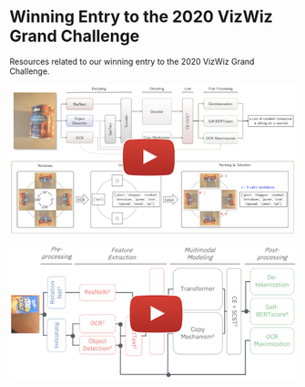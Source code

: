 # Winning Entry to the 2020 VizWiz Grand Challenge
Resources related to our winning entry to the 2020 VizWiz Grand Challenge.


[![](./logo-1.png)](https://drive.google.com/file/d/1qJbFV335DEaFQTYbPAlgOKBrYOqxLxNH/view?usp=sharing "")


[![](./logo-2.png)](https://ivc.ischool.utexas.edu/~yz9244/VizWiz_workshop/videos/MMTeam-oral.mp4 "")

